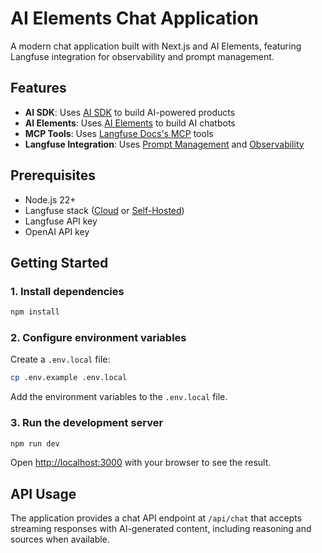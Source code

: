 # AI Elements Chat Application

A modern chat application built with Next.js and AI Elements, featuring Langfuse integration for observability and prompt management.

## Features

- **AI SDK**: Uses [AI SDK](https://ai-sdk.dev) to build AI-powered products
- **AI Elements**: Uses [AI Elements](https://ai-sdk.dev/elements/overview) to build AI chatbots
- **MCP Tools**: Uses [Langfuse Docs's MCP](https://langfuse.com/docs/docs-mcp) tools
- **Langfuse Integration**: Uses [Prompt Management](https://langfuse.com/docs/prompt-management) and [Observability](https://langfuse.com/docs/tracing)

## Prerequisites

- Node.js 22+ 
- Langfuse stack ([Cloud](https://cloud.langfuse.com/) or [Self-Hosted](https://langfuse.com/docs/deployment/self-host))
- Langfuse API key
- OpenAI API key

## Getting Started

### 1. Install dependencies

```bash
npm install
```

### 2. Configure environment variables

Create a `.env.local` file:

```bash
cp .env.example .env.local
```

Add the environment variables to the `.env.local` file.

### 3. Run the development server

```bash
npm run dev
```

Open [http://localhost:3000](http://localhost:3000) with your browser to see the result.

## API Usage

The application provides a chat API endpoint at `/api/chat` that accepts streaming responses with AI-generated content, including reasoning and sources when available.